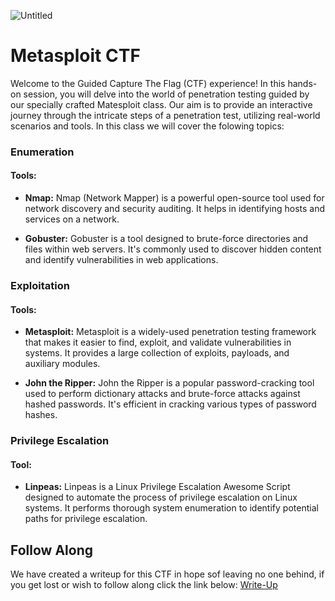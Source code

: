 ![Untitled](https://curious-cloth-153.notion.site/image/https%3A%2F%2Fprod-files-secure.s3.us-west-2.amazonaws.com%2F95fa80c9-fc09-41c7-a313-856f4155a90a%2F10feee22-0c2c-4f4e-a973-15c1f7722460%2FMetasploit_Header-01.png?table=block&id=d345f7e4-25fe-49f0-a452-8c17cc1513bc&spaceId=95fa80c9-fc09-41c7-a313-856f4155a90a&width=2000&userId=&cache=v2)
# Metasploit CTF
Welcome to the Guided Capture The Flag (CTF) experience! In this hands-on session, you will delve into the world of penetration testing guided by our specially crafted Matesploit class. Our aim is to provide an interactive journey through the intricate steps of a penetration test, utilizing real-world scenarios and tools. In this class we will cover the folowing topics:

### Enumeration

#### Tools:
- **Nmap:** Nmap (Network Mapper) is a powerful open-source tool used for network discovery and security auditing. It helps in identifying hosts and services on a network.

- **Gobuster:** Gobuster is a tool designed to brute-force directories and files within web servers. It's commonly used to discover hidden content and identify vulnerabilities in web applications.

### Exploitation

#### Tools:
- **Metasploit:** Metasploit is a widely-used penetration testing framework that makes it easier to find, exploit, and validate vulnerabilities in systems. It provides a large collection of exploits, payloads, and auxiliary modules.

- **John the Ripper:** John the Ripper is a popular password-cracking tool used to perform dictionary attacks and brute-force attacks against hashed passwords. It's efficient in cracking various types of password hashes.

### Privilege Escalation

#### Tool:
- **Linpeas:** Linpeas is a Linux Privilege Escalation Awesome Script designed to automate the process of privilege escalation on Linux systems. It performs thorough system enumeration to identify potential paths for privilege escalation.


## Follow Along
We have created a writeup for this CTF in hope sof leaving no one behind, if you get lost or wish to follow along click the link below:
[Write-Up](https://github.com/ThreatLockerIvan/ZTW24/tree/main/Metasploit-CTF/Write-Ups)
